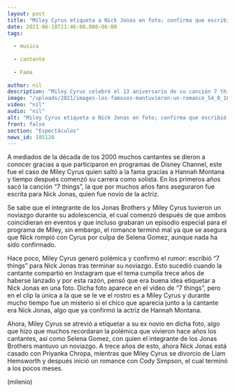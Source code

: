 ```yaml
---
layout: post
title: "Miley Cyrus etiqueta a Nick Jonas en foto; confirma que escribió '7 things' para él tras ruptura"
date: 2021-06-18T21:46:00.000-06:00
tags:
  
  - musica
  
  - cantante
  
  - Fama
  
author: nil
description: "Miley Cyrus celebró el 13 aniversario de su canción 7 things y confirmó que el tema lo escribió tras su ruptura con Nick Jonas con una foto de ambos. "
image: "/uploads/2021/images-los-famosos-mantuvieron-un-romance_54_0_1045_650.jpg"
video: "nil"
audio: "nil"
alt: "Miley Cyrus etiqueta a Nick Jonas en foto; confirma que escribió '7 things' para él tras ruptura"
front: false
section: "Espectáculos"
news_id: 185120
---
```


A mediados de la década de los 2000 muchos cantantes se dieron a conocer gracias a que participaron en programas de Disney Channel, este fue el caso de Miley Cyrus quien saltó a la fama gracias a Hannah Montana y tiempo después comenzó su carrera como solista. En los primeros años sacó la canción “7 things”, la que por muchos años fans aseguraron fue escrita para Nick Jonas, quien fue novio de la actriz.

Se sabe que el integrante de los Jonas Brothers y Miley Cyrus tuvieron un noviazgo durante su adolescencia, el cual comenzó después de que ambos coincidieran en eventos y que incluso grabaran un episodio especial para el programa de Miley, sin embargo, el romance terminó mal ya que se asegura que Nick rompió con Cyrus por culpa de Selena Gomez, aunque nada ha sido confirmado. 

Hace poco, Miley Cyrus generó polémica y confirmó el rumor: escribió “7 things” para Nick Jonas tras terminar su noviazgo. Esto sucedió cuando la cantante compartió en Instagram que el tema cumplía trece años de haberse lanzado y por esta razón, pensó que era buena idea etiquetar a Nick Jonas en una foto. Dicha foto aparece en el video de “7 things”, pero en el clip la única a la que se le ve el rostro es a Miley Cyrus y durante mucho tiempo fue un misterio si el chico que aparecía junto a la cantante era Nick Jonas, algo que ya confirmó la actriz de Hannah Montana. 

Ahora, Miley Cyrus se atrevió a etiquetar a su ex novio en dicha foto, algo que hizo que muchos recordaran la polémica que vivieron hace años los cantantes, así como Selena Gomez, con quien el integrante de los Jonas Brothers mantuvo un noviazgo. 
A trece años de esto, ahora Nick Jonas está casado con Priyanka Chropa, mientras que Miley Cyrus se divorcio de Liam Hemsworth y después inició un romance con Cody Simpson, el cual terminó a los pocos meses.

(milenio)
